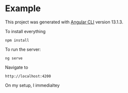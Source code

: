 # Example

This project was generated with [Angular CLI](https://github.com/angular/angular-cli) version 13.1.3.

To install everything

``npm install``

To run the server:

``ng serve``

Navigate to

``http://localhost:4200``

On my setup, I immedialtey
